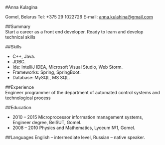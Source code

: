    #Anna Kulagina

Gomel, Belarus
Tel: +375 29 1022726
E-mail: anna.kulahina@gmail.com
	
##Summary	
Start a career as a front end developer. Ready to learn and develop technical skills

##Skills	
 - C++, Java. 
 - JDBC.
 - Ide: IntelliJ IDEA, Microsoft Visual Studio, Web Storm. 
 - Frameworks: Spring, SpringBoot.
 - Database: MySQL, MS SQL.

##Experience	
Engineer programmer of the department of automated control systems and technological process

##Education	
 - 2010 – 2015	Microprocessor information management systems,
Engineer degree, BelSUT, Gomel.
 - 2008 – 2010	Physics and Mathematics, Lyceum №1, Gomel.

##Languages
English – intermediate level,
Russian – native speaker.
